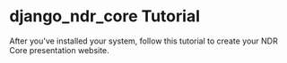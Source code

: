 # django_ndr_core Tutorial

After you've installed your system, follow this tutorial to create your NDR Core presentation website.